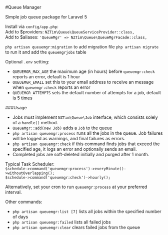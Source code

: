 #Queue Manager

Simple job queue package for Laravel 5

Install via `config/app.php`:  
Add to $providers: `NZTim\Queue\QueueServiceProvider::class,`  
Add to $aliases: `'QueueMgr' => NZTim\Queue\QueueMgrFacade::class,`  

`php artisan queuemgr:migration` to add migration file
`php artisan migrate` to run it and add the `queuemgrjobs` table

Optional `.env` setting:  
- `QUEUEMGR_MAX_AGE` the maximum age (in hours) before `queuemgr:check` reports an error, default is 1 hour
- `QUEUEMGR_EMAIL` set this to your email address to receive an message when `queuemgr:check` reports an error
- `QUEUEMGR_ATTEMPTS` sets the default number of attempts for a job, default is 5 times

###Usage

- Jobs must implement `NZTim\Queue\Job` interface, which consists solely of a `handle()` method.
- `QueueMgr::add(new Job)` adds a `Job` to the queue
- `php artisan queuemgr:process` runs all the jobs in the queue.  Job failures will be logged as warnings, and final failures as errors.  
- `php artisan queuemgr:check` if this command finds jobs that exceed the specified age, it logs an error and optionally sends an email.
- Completed jobs are soft-deleted initially and purged after 1 month.

Typical Task Scheduler:
<code php>
$schedule->command('queuemgr:process')->everyMinute()->withoutOverlapping();
$schedule->command('queuemgr:check')->hourly();
</code>

Alternatively, set your cron to run `queuemgr:process` at your preferred interval.

Other commands:
- `php artisan queuemgr:list [7]` lists all jobs within the specified number of days
- `php artisan queuemgr:failed` lists all failed jobs
- `php artisan queuemgr:clear` clears failed jobs from the queue